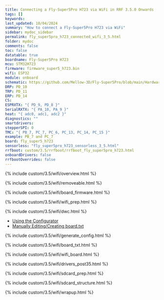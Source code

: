 ```yaml
---
title: Connecting a Fly-Super5Pro H723 via WiFi in RRF 3.5.0 Onwards
tags: []
keywords: 
last_updated: 10/04/2024
summary: "How to connect a Fly-Super5Pro H723 via WiFi"
sidebar: mydoc_sidebar
permalink: fly_super5pro_h723_connected_wifi_3_5.html
folder: mydoc
comments: false
toc: false
datatable: true
boardname: Fly-Super5Pro H723
mcu: STM32H723
firmware: firmware_super5_h723.bin
wifi: ESP32
module: onboard
schematic: https://github.com/Mellow-3D/Fly-Super5Pro/blob/main/Hardware/Super5Pro-Schematic.pdf
DRP: PD_10
TRP: PD_11
ERP: PD_14
CS:
ESPRXTX: "{ PD_9, PD_8 }"
SerialRXTX: "{ PA_10, PA_9 }"
heat: "{ adc0, adc1, adc2 }"
diagnostics: ""
smartdrivers: 
stepperSPI: 0
TMC: "{ PB_7, PC_7, PC_6, PC_13, PC_14, PC_15 }"
example: PB_7 and PC_7
board: fly_super5_h723
sensorless: "fly_super5pro_h723_sensorless_3_5.html"
rrfboot: custom/3.5/rrfboot/rrfboot_fly_super5pro_h723.html
onboardDrivers: false
rrfbootOverrides: false
---
```


{% include custom/3.5/wifi/overview.html %}

{% include custom/3.5/wifi/removeable.html %}

{% include custom/3.5/wifi/board_firmware.html %}

{% include custom/3.5/wifi/wifi_prep.html %}

{% include custom/3.5/wifi/dwc.html %}

<ul id="profileTabs" class="nav nav-tabs">
    <li class="active"><a class="noCrossRef" href="#generate" data-toggle="tab">Using the Configurator</a></li>
    <li><a class="noCrossRef" href="#manualpost35" data-toggle="tab">Manually Editing/Creating board.txt</a></li>
</ul>
  <div class="tab-content">
<div role="tabpanel" class="tab-pane active" id="generate" markdown="1">

{% include custom/3.5/wifi/generate_config.html %}

</div>

<div role="tabpanel" class="tab-pane" id="manualpost35" markdown="1">

{% include custom/3.5/wifi/board_txt.html %}

{% include custom/3.5/wifi/wifi_board.html %}

{% include custom/3.5/wifi/drivers_post35.html %}

</div>

</div>

{% include custom/3.5/wifi/sdcard_prep.html %}

{% include custom/3.5/wifi/sdcard_structure.html %}

{% include custom/3.5/wifi/wrapup.html %}
